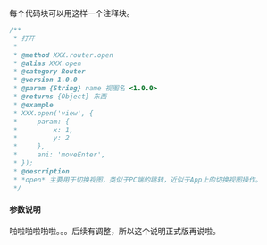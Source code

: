 每个代码块可以用这样一个注释块。

```js
/**
 * 打开
 *
 * @method XXX.router.open
 * @alias XXX.open
 * @category Router
 * @version 1.0.0
 * @param {String} name 视图名 <1.0.0>
 * @returns {Object} 东西
 * @example
 * XXX.open('view', {
 *     param: {
 *         x: 1,
 *         y: 2
 *     },
 *     ani: 'moveEnter',
 * });
 * @description
 * *open* 主要用于切换视图，类似于PC端的跳转，近似于App上的切换视图操作。
 */
```

#### 参数说明

啪啦啪啦啪啦。。。后续有调整，所以这个说明正式版再说啦。
